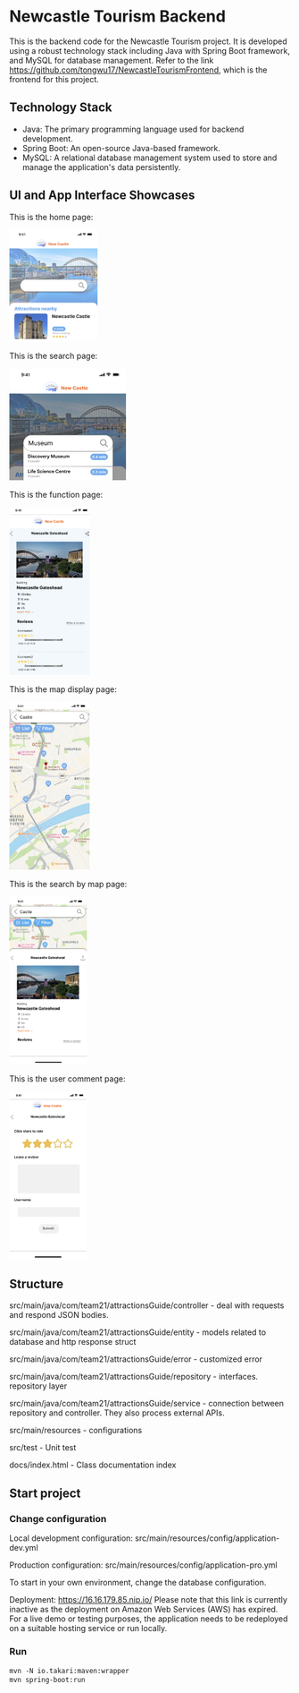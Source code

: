 # Newcastle Tourism Backend

This is the backend code for the Newcastle Tourism project. It is developed using a robust technology stack including Java with Spring Boot framework, and MySQL for database management. Refer to the link https://github.com/tongwu17/NewcastleTourismFrontend, which is the frontend for this project.


## Technology Stack

- Java: The primary programming language used for backend development.
- Spring Boot: An open-source Java-based framework. 
- MySQL: A relational database management system used to store and manage the application's data persistently.

## UI and App Interface Showcases
 
This is the home page:

<img src="images/homepage.png" alt="Home Page" height="200">

This is the search page:

<img src="images/search.png" alt="Search Page" height="200" />

This is the function page:

<img src="images/function.png" alt="Function Page" height="300" />

This is the map display page:

<img src="images/mapdisplay.png" alt="Map Display" height="300" />

This is the search by map page:

<img src="images/searchbymap.png" alt="Search by Map" height="300" />

This is the user comment page:

<img src="images/comment.png" alt="User Review" height="300" />

## Structure

src/main/java/com/team21/attractionsGuide/controller - deal with requests and respond JSON bodies.

src/main/java/com/team21/attractionsGuide/entity - models related to database and http response struct

src/main/java/com/team21/attractionsGuide/error - customized error

src/main/java/com/team21/attractionsGuide/repository - interfaces. repository layer

src/main/java/com/team21/attractionsGuide/service - connection between repository and controller. They also process external APIs.

src/main/resources - configurations

src/test - Unit test

docs/index.html - Class documentation index

## Start project

### Change configuration

Local development configuration: src/main/resources/config/application-dev.yml

Production configuration: src/main/resources/config/application-pro.yml

To start in your own environment, change the database configuration.

Deployment: https://16.16.179.85.nip.io/   Please note that this link is currently inactive as the deployment on Amazon Web Services (AWS) has expired. For a live demo or testing purposes, the application needs to be redeployed on a suitable hosting service or run locally.

### Run

```shell
mvn -N io.takari:maven:wrapper
mvn spring-boot:run
```


